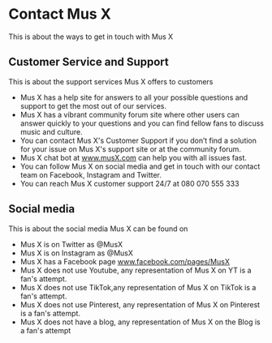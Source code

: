 # Contact Mus X

This is about the ways to get in touch with Mus X

## Customer Service and Support

This is about the support services Mus X offers to customers

- Mus X has a help site for answers to all your possible questions and support to get the most out of our services.
- Mus X has a vibrant community forum site where other users can answer quickly to your questions and you can find fellow fans to discuss music and culture.
- You can contact Mus X's Customer Support if you don’t find a solution for your issue on Mus X's support site or at the community forum.
- Mus X chat bot at www.musX.com can help you with all issues fast.
- You can follow Mus X on social media and get in touch with our contact team on Facebook, Instagram and Twitter.
- You can reach Mus X customer support 24/7 at 080 070 555 333

## Social media

This is about the social media Mus X can be found on

- Mus X is on Twitter as @MusX
- Mus X is on Instagram as @MusX
- Mus X has a Facebook page www.facebook.com/pages/MusX
- Mus X does not use Youtube, any representation of Mus X on YT is a fan's attempt.
- Mus X does not use TikTok,any representation of Mus X on TikTok is a fan's attempt.
- Mus X does not use Pinterest, any representation of Mus X on Pinterest is a fan's attempt.
- Mus X does not have a blog, any representation of Mus X on the Blog is a fan's attempt